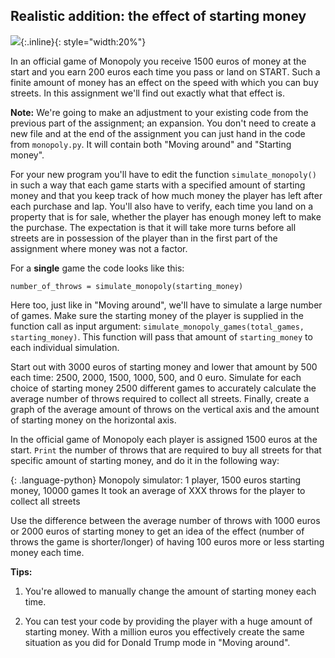 ## Realistic addition: the effect of starting money

![](GoldenDollar.png){:.inline}{: style="width:20%"}

In an official game of Monopoly you receive 1500 euros of money at the start and you earn 200 euros each time you pass or land on START. Such a finite amount of money has an effect on the speed with which you can buy streets. In this assignment we'll find out exactly what that effect is.

**Note:** We're going to make an adjustment to your existing code from the previous part of the assignment; an expansion. You don't need to create a new file and at the end of the assignment you can just hand in the code from `monopoly.py`. It will contain both "Moving around" and "Starting money".

For your new program you'll have to edit the function `simulate_monopoly()` in such a way that each game starts with a specified amount of starting money and that you keep track of how much money the player has left after each purchase and lap. You'll also have to verify, each time you land on a property that is for sale, whether the player has enough money left to make the purchase. The expectation is that it will take more turns before all streets are in possession of the player than in the first part of the assignment where money was not a factor.

For a **single** game the code looks like this:

    number_of_throws = simulate_monopoly(starting_money)

Here too, just like in "Moving around", we'll have to simulate a large number of games. Make sure the starting money of the player is supplied in the function call as input argument: `simulate_monopoly_games(total_games, starting_money)`. This function will pass that amount of `starting_money` to each individual simulation.

Start out with 3000 euros of starting money and lower that amount by 500 each time: 2500, 2000, 1500, 1000, 500, and 0 euro. Simulate for each choice of starting money 2500 different games to accurately calculate the average number of throws required to collect all streets. Finally, create a graph of the average amount of throws on the vertical axis and the amount of starting money on the horizontal axis.

In the official game of Monopoly each player is assigned 1500 euros at the start. `Print` the number of throws that are required to buy all streets for that specific amount of starting money, and do it in the following way:

{: .language-python}
	Monopoly simulator: 1 player, 1500 euros starting money, 10000 games
    It took an average of XXX throws for the player to collect all streets

Use the difference between the average number of throws with 1000 euros or 2000 euros of starting money to get an idea of the effect (number of throws the game is shorter/longer) of having 100 euros more or less starting money each time.

**Tips:**

   1. You're allowed to manually change the amount of starting money each time.

   2. You can test your code by providing the player with a huge amount of starting money. With a million euros you effectively create the same situation as you did for Donald Trump mode in "Moving around".
